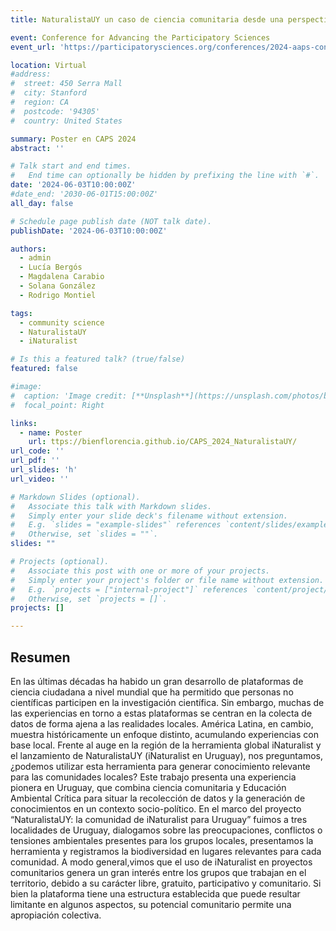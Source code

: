 ```yaml
---
title: NaturalistaUY un caso de ciencia comunitaria desde una perspectiva crítica

event: Conference for Advancing the Participatory Sciences
event_url: 'https://participatorysciences.org/conferences/2024-aaps-conference/'

location: Virtual
#address:
#  street: 450 Serra Mall
#  city: Stanford
#  region: CA
#  postcode: '94305'
#  country: United States

summary: Poster en CAPS 2024
abstract: ''

# Talk start and end times.
#   End time can optionally be hidden by prefixing the line with `#`.
date: '2024-06-03T10:00:00Z'
#date_end: '2030-06-01T15:00:00Z'
all_day: false

# Schedule page publish date (NOT talk date).
publishDate: '2024-06-03T10:00:00Z'

authors:
  - admin
  - Lucía Bergós
  - Magdalena Carabio
  - Solana González
  - Rodrigo Montiel

tags:
  - community science
  - NaturalistaUY
  - iNaturalist

# Is this a featured talk? (true/false)
featured: false

#image:
#  caption: 'Image credit: [**Unsplash**](https://unsplash.com/photos/bzdhc5b3Bxs)'
#  focal_point: Right

links:
  - name: Poster
    url: ttps://bienflorencia.github.io/CAPS_2024_NaturalistaUY/
url_code: ''
url_pdf: ''
url_slides: 'h'
url_video: ''

# Markdown Slides (optional).
#   Associate this talk with Markdown slides.
#   Simply enter your slide deck's filename without extension.
#   E.g. `slides = "example-slides"` references `content/slides/example-slides.md`.
#   Otherwise, set `slides = ""`.
slides: ""

# Projects (optional).
#   Associate this post with one or more of your projects.
#   Simply enter your project's folder or file name without extension.
#   E.g. `projects = ["internal-project"]` references `content/project/deep-learning/index.md`.
#   Otherwise, set `projects = []`.
projects: []

---
```


## Resumen

En las últimas décadas ha habido un gran desarrollo de plataformas de ciencia ciudadana a nivel mundial que ha permitido que personas no científicas participen en la investigación científica. Sin embargo, muchas de las experiencias en torno a estas plataformas se centran en la colecta de datos de forma ajena a las realidades locales. América Latina, en cambio, muestra históricamente un enfoque distinto, acumulando experiencias con base local. Frente al auge en la región de la herramienta global iNaturalist y el lanzamiento de NaturalistaUY (iNaturalist en Uruguay), nos preguntamos, ¿podemos utilizar esta herramienta para generar conocimiento relevante para las comunidades locales? Este trabajo presenta una experiencia pionera en Uruguay, que combina ciencia comunitaria y Educación Ambiental Crítica para situar la recolección de datos y la generación de conocimientos en un contexto socio-político. En el marco del proyecto “NaturalistaUY: la comunidad de iNaturalist para Uruguay” fuimos a tres localidades de Uruguay, dialogamos sobre las preocupaciones, conflictos o tensiones ambientales presentes para los grupos locales, presentamos la herramienta y registramos la biodiversidad en lugares relevantes para cada comunidad. A modo general,vimos que el uso de iNaturalist en proyectos comunitarios genera un gran interés entre los grupos que trabajan en el territorio, debido a su carácter libre, gratuito, participativo y comunitario. Si bien la plataforma tiene una estructura establecida que puede resultar limitante en algunos aspectos, su potencial comunitario permite una apropiación colectiva.
